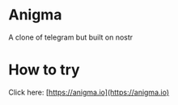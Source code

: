 # Anigma

A clone of telegram but built on nostr

# How to try

Click here: [https://anigma.io](https://anigma.io)
